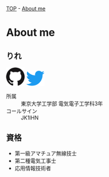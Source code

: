 [TOP](/index) - [About me](/about)

# About me

## りれ

<a href="https://github.com/rire-ihn"><img width="50" src="/assets/icons/github.png" alt="GitHub@rire-ihn" title="GitHub@rire-ihn"/></a>
<a href="https://twitter.com/rire_07"><img width="50" src="/assets/icons/twitter.png" alt="Twitter@rire_07" title="Twitter@rire_07"/></a>

<dl>
  <dt>所属</dt><dd>東京大学工学部 電気電子工学科3年</dd>
  <dt>コールサイン</dt><dd>JK1IHN</dd>
</dl>

## 資格

- 第一級アマチュア無線技士
- 第二種電気工事士
- 応用情報技術者

